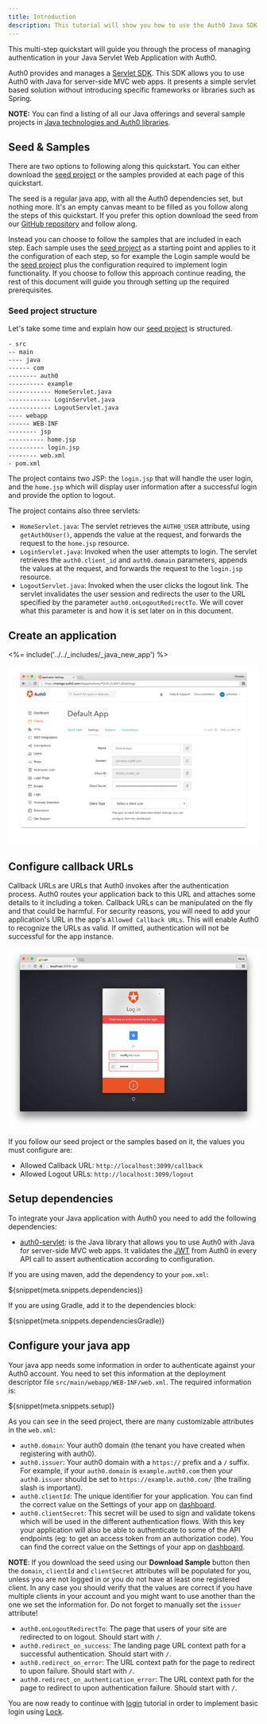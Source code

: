 ```yaml
---
title: Introduction
description: This tutorial will show you how to use the Auth0 Java SDK to add authentication and authorization to your web app.
---
```


This multi-step quickstart will guide you through the process of managing authentication in your Java Servlet Web Application with Auth0.

Auth0 provides and manages a [Servlet SDK](https://github.com/auth0/auth0-servlet). This SDK allows you to use Auth0 with Java for server-side MVC web apps. It presents a simple servlet based solution without introducing specific frameworks or libraries such as Spring. 

__NOTE:__ You can find a listing of all our Java offerings and several sample projects in [Java technologies and Auth0 libraries](/java-overview). 


## Seed &amp; Samples

There are two options to following along this quickstart. You can either download the [seed project](https://github.com/auth0-samples/auth0-servlet-sample/tree/master/00-Start) or the samples provided at each page of this quickstart. 

The seed is a regular java app, with all the Auth0 dependencies set, but nothing more. It's an empty canvas meant to be filled as you follow along the steps of this quickstart. If you prefer this option download the seed from our [GitHub repository](https://github.com/auth0-samples/auth0-servlet-sample/tree/master/00-Start) and follow along.

Instead you can choose to follow the samples that are included in each step. Each sample uses the [seed project](https://github.com/auth0-samples/auth0-servlet-sample/tree/master/00-Start) as a starting point and applies to it the configuration of each step, so for example the Login sample would be the [seed project](https://github.com/auth0-samples/auth0-servlet-sample/tree/master/00-Start) plus the configuration required to implement login functionality. If you choose to follow this approach continue reading, the rest of this document will guide you through setting up the required prerequisites.

### Seed project structure

Let's take some time and explain how our [seed project](https://github.com/auth0-samples/auth0-servlet-sample/tree/master/00-Start) is structured. 


```
- src
-- main
---- java
------ com
-------- auth0
---------- example
------------ HomeServlet.java
------------ LoginServlet.java
------------ LogoutServlet.java
---- webapp
------ WEB-INF
-------- jsp
---------- home.jsp
---------- login.jsp
-------- web.xml
- pom.xml
```

The project contains two JSP: the `login.jsp` that will handle the user login, and the `home.jsp` which will display user information after a successful login and provide the option to logout.

The project contains also three servlets:
- `HomeServlet.java`: The servlet retrieves the `AUTH0_USER` attribute, using `getAuth0User()`, appends the value at the request, and forwards the request to the `home.jsp` resource.
- `LoginServlet.java`: Invoked when the user attempts to login. The servlet retrieves the `auth0.client_id` and `auth0.domain` parameters, appends the values at the request, and forwards the request to the `login.jsp` resource.
- `LogoutServlet.java`: Invoked when the user clicks the logout link. The servlet invalidates the user session and redirects the user to the URL specified by the parameter `auth0.onLogoutRedirectTo`. We will cover what this parameter is and how it is set later on in this document.


## Create an application

<%= include('../../_includes/_java_new_app') %>

![App Dashboard](/media/articles/java/app_dashboard.png)


## Configure callback URLs

Callback URLs are URLs that Auth0 invokes after the authentication process. Auth0 routes your application back to this URL and attaches some details to it including a token. Callback URLs can be manipulated on the fly and that could be harmful. For security reasons, you will need to add your application's URL in the app's `Allowed Callback URLs`. This will enable Auth0 to recognize the URLs as valid. If omitted, authentication will not be successful for the app instance.

![Callback error](/media/articles/java/callback_error.png)

If you follow our seed project or the samples based on it, the values you must configure are:
- Allowed Callback URL: `http://localhost:3099/callback`
- Allowed Logout URLs: `http://localhost:3099/logout`


## Setup dependencies

To integrate your Java application with Auth0 you need to add the following dependencies:

- [auth0-servlet](https://github.com/auth0/auth0-servlet): is the Java library that allows you to use Auth0 with Java for server-side MVC web apps. It validates the [JWT](/jwt) from Auth0 in every API call to assert authentication according to configuration.

If you are using maven, add the dependency to your `pom.xml`:

${snippet(meta.snippets.dependencies)}

If you are using Gradle, add it to the dependencies block:

${snippet(meta.snippets.dependenciesGradle)}


## Configure your java app

Your java app needs some information in order to authenticate against your Auth0 account. You need to set this information at the deployment descriptor file `src/main/webapp/WEB-INF/web.xml`. The required information is:

${snippet(meta.snippets.setup)}

As you can see in the seed project, there are many customizable attributes in the `web.xml`:

- `auth0.domain`: Your auth0 domain (the tenant you have created when registering with auth0).
- `auth0.issuer`: Your auth0 domain with a `https://` prefix and a `/` suffix. For example, if your `auth0.domain` is `example.auth0.com` then your `auth0.issuer` should be set to `https://example.auth0.com/` (the trailing slash is important).
- `auth0.clientId`: The unique identifier for your application. You can find the correct value on the Settings of your app on [dashboard](${uiURL}).
- `auth0.clientSecret`: This secret will be used to sign and validate tokens which will be used in the different authentication flows. With this key your application will also be able to authenticate to some of the API endpoints (eg: to get an access token from an authorization code). You can find the correct value on the Settings of your app on [dashboard](${uiURL}).

**NOTE**: If you download the seed using our **Download Sample** button then the `domain`, `clientId` and `clientSecret` attributes will be populated for you, unless you are not logged in or you do not have at least one registered client. In any case you should verify that the values are correct if you have multiple clients in your account and you might want to use another than the one we set the information for. Do not forget to manually set the `issuer` attribute!

- `auth0.onLogoutRedirectTo`: The page that users of your site are redirected to on logout. Should start with `/`.
- `auth0.redirect_on_success`: The landing page URL context path for a successful authentication. Should start with `/`.
- `auth0.redirect_on_error`: The URL context path for the page to redirect to upon failure. Should start with `/`.
- `auth0.redirect_on_authentication_error`: The URL context path for the page to redirect to upon authentication failure. Should start with `/`.


You are now ready to continue with [login](/quickstart/webapp/java/01-login) tutorial in order to implement basic login using [Lock](/libraries/lock).
